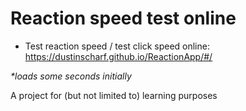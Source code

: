 # Reaction speed test online

- Test reaction speed / test click speed online: https://dustinscharf.github.io/ReactionApp/#/  

_*loads some seconds initially_  

A project for (but not limited to) learning purposes 
